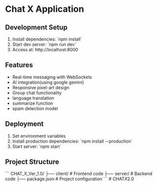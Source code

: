 # Chat X Application


## Development Setup
1. Install dependencies: \`npm install\`
2. Start dev server: \`npm run dev\`
3. Access at: http://localhost:8000

## Features
- Real-time messaging with WebSockets
- AI integration(using google gemini)
- Responsive pixel-art design
- Group chat functionality
- language translation
- summarize function
- spam detection model

## Deployment
1. Set environment variables
2. Install production dependencies: \`npm install --production\`
3. Start server: \`npm start\`

## Project Structure
\`\`\`
CHAT_X_Ver_1.0/
├── client/       # Frontend code
├── server/       # Backend code
├── package.json  # Project configuration
\`\`\`
#   C H A T _ X _ 2 . 0 
 
 
